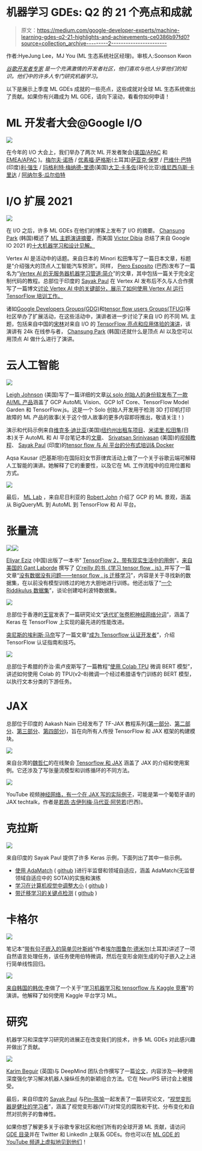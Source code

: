 # 机器学习 GDEs: Q2 的 21 个亮点和成就

> 原文：<https://medium.com/google-developer-experts/machine-learning-gdes-q2-21-highlights-and-achievements-ce0386b97fd0?source=collection_archive---------2----------------------->

作者:HyeJung Lee，MJ You (ML 生态系统社区经理)。审核人:Soonson Kwon

[*谷歌开发者专家*](https://developers.google.com/community/experts) *是一个充满激情的开发者社区，他们喜欢与他人分享他们的知识。他们中的许多人专门研究机器学习。*

以下是展示上季度 ML GDEs 成就的一些亮点，这些成就对全球 ML 生态系统做出了贡献。如果你有兴趣成为 ML GDE，请向下滚动，看看你如何申请！

# ML 开发者大会@Google I/O

![](img/f21033b8154b4b6e4bc4943a5d05da95.png)

在今年的 I/O 大会上，我们举办了两次 ML 开发者聚会([美国/APAC](https://gdg.community.dev/events/details/google-io-community-lounge-meetups-presents-machine-learning-developers-meetup-americasapac/) 和 [EMEA/APAC](https://gdg.community.dev/events/details/google-io-community-lounge-meetups-presents-machine-learning-developers-meetup-emeaapac/) )。[梅尔夫·诺扬](https://developers.google.com/community/experts/directory/profile/profile-merve-noyan) / [优素福·萨格斯](https://developers.google.com/community/experts/directory/profile/profile-m-yusuf-sarigoz)(土耳其)[萨亚克·保罗](https://developers.google.com/community/experts/directory/profile/profile-sayak-paul) / [巴维什·巴特](https://developers.google.com/community/experts/directory/profile/profile-bhavesh-bhatt)(印度)[利·强生](https://developers.google.com/community/experts/directory/profile/profile-leigh-johnson) / [玛格利特·梅纳德-里德](https://developers.google.com/community/experts/directory/profile/profile-margaret-maynard-reid)(美国)[大卫·卡多佐](https://developers.google.com/community/experts/directory/profile/profile-david-cardozo)(哥伦比亚)[维尼西乌斯·卡里达](https://developers.google.com/community/experts/directory/profile/profile-vinicius-carida) / [阿纳尔多·瓜尔伯特](https://developers.google.com/community/experts/directory/profile/profile-arnaldo-gualberto)

# I/O 扩展 2021

![](img/f581e414c228d79fc63782ec613d2c43.png)

在 I/O 之后，许多 ML GDEs 在他们的博客上发布了 I/O 的摘要。 [Chansung Park](https://developers.google.com/community/experts/directory/profile/profile-chansung-park) (韩国)概述了 [ML 主题演讲摘要](https://docs.google.com/presentation/d/1Qh3aw6sBnRmw3yv5rJ6QR2KHJ77gTQ0N_fdmp8PeBQ4/edit?usp=sharing)，而美国 [Victor Dibia](https://developers.google.com/community/experts/directory/profile/profile-victor-dibia) 总结了来自 Google IO 2021 的[十大机器学习和设计见解。](https://victordibia.com/blog/google-io-2021/)

Vertex AI 是活动中的话题。来自日本的 Minori 松田隼写了一篇日本文章，标题是“介绍强大的顶点人工智能汽车预测”。同样， [Piero Esposito](https://developers.google.com/community/experts/directory/profile/profile-piero-esposito) (巴西)发布了一篇名为“[Vertex AI 的无服务器机器学习管道:简介](https://towardsdatascience.com/serverless-machine-learning-pipelines-with-vertex-ai-an-introduction-30af8b53188e)”的文章，其中包括一篇关于完全定制代码的教程。总部位于印度的 [Sayak Paul](https://developers.google.com/community/experts/directory/profile/profile-sayak-paul) 在 Vertex AI 发布后不久与人合作撰写了一篇博文[讨论 Vertex AI 中的关键部分，展示了如何使用 Vertex AI 运行 TensorFlow 培训工作。](https://cloud.google.com/blog/topics/developers-practitioners/streamline-your-ml-training-workflow-vertex-ai)

诸如[Google Developers Groups(GDG)](https://developers.google.com/community/gdg)和[tensor flow users Groups(TFUG)](https://www.tensorflow.org/community/groups)等社区举办了扩展活动，在这些活动中，演讲者进一步讨论了来自 I/O 的不同 ML 主题，包括来自中国的[宋林](https://developers.google.com/community/experts/directory/profile/profile-song-lin)对来自 I/O 的 [TensorFlow 亮点和应用体验的演讲](https://www.huodongxing.com/event/5599841786200)，该演讲有 24k 在线参与者， [Chansung Park](https://developers.google.com/community/experts/directory/profile/profile-chansung-park) (韩国)还就什么是顶点 AI 以及您可以用顶点 AI 做什么进行了演讲。

# 云人工智能

![](img/e6e5c9cd2bc88640a426c9aa94ac8645.png)

[Leigh Johnson](https://developers.google.com/community/experts/directory/profile/profile-leigh-johnson) (美国)写了一篇详细的文章[以 solo 创始人的身份软发布了一款 AI/ML 产品](https://towardsdatascience.com/soft-launching-an-ai-ml-product-as-a-solo-founder-87ee81bbe6f6)涵盖了 GCP AutoML Vision、GCP IoT Core、TensorFlow Model Garden 和 TensorFlow.js。这是一个 Solo 创始人开发用于检测 3D 打印机打印故障的 ML 产品的故事(关于这个惊人故事的更多内容即将推出，敬请关注！)

演示和代码示例来自[维克多·迪比亚](https://developers.google.com/community/experts/directory/profile/profile-victor-dibia)(美国)[纽约州出租车项目](https://taxiadvisor.victordibia.com/)、[米诺里·松田隼](https://developers.google.com/community/experts/directory/profile/profile-minori-matsuda)(日本)关于 AutoML 和 AI 平台笔记本的[文章](https://helmetti.medium.com/empowering-google-cloud-ai-platform-notebooks-by-powerful-automl-277114b9cc56)、 [Srivatsan Srinivasan](https://developers.google.com/community/experts/directory/profile/profile-srivatsan-srinivasan) (美国)的[视频教程](https://www.youtube.com/playlist?list=PL3N9eeOlCrP6Nhv4UFp67IsQ_TVDpXqXK)、 [Sayak Paul](https://developers.google.com/community/experts/directory/profile/profile-sayak-paul) (印度)的[tensor flow 与 AI 平台的分布式培训& Docker](https://sayak.dev/distributed-training/)

Aqsa Kausar (巴基斯坦)在国际妇女节菲律宾活动上做了一个关于谷歌云端可解释人工智能的演讲。她解释了它的重要性，以及它在 ML 工作流程中的应用位置和方式。

![](img/78d7d38d53e3e9df3328c571aa7ceefa.png)

最后， [ML Lab](https://docs.google.com/presentation/d/10cf3JkkHPEsD_FKtDgCfduGpZLaQazh9AsMT38n50Pk/edit?usp=sharing) ，来自尼日利亚的 [Robert John](https://developers.google.com/community/experts/directory/profile/profile-robert-john) 介绍了 GCP 的 ML 景观，涵盖从 BigQueryML 到 AutoML 到 TensorFlow 和 AI 平台。

# 张量流

![](img/717b3d1ace2e93d9bf782ac1875a1549.png)![](img/3fe9a0f556f56be938ac9d8fd5eaf954.png)

[Eliyar Eziz](https://developers.google.com/community/experts/directory/profile/profile-eliyar-eziz) (中国)出版了一本书“ [TensorFlow 2，带有现实生活中的用例](https://item.jd.com/13320676.html)”。[来自美国的 Gant Laborde](https://developers.google.com/community/experts/directory/profile/profile-gant-laborde) 撰写了 [O'reilly 的书《学习 tensor flow . js》](https://twitter.com/GantLaborde/status/1366473478770163712)并写了一篇文章“[没有数据没有问题——tensor flow . js 迁移学习](https://towardsdatascience.com/no-data-no-problem-tensorflow-js-transfer-learning-f774312d1d2a)”，内容是关于寻找新的数据集，在以前没有模型训练过的地方大胆地进行训练。他还出版了“[一个 Riddikulus 数据集](/google-developer-experts/a-riddikulus-dataset-fb68f9044e33)”，谈论创建哈利波特数据集。

![](img/617312497e1cf0052a9076440f18abcd.png)

总部位于香港的[王官](https://developers.google.com/community/experts/directory/profile/profile-guan-wang)发表了一篇研究论文“[迭代扩张卷积神经网络分词](http://www.nnw.cz/doi/2020/NNW.2020.30.022.pdf)”，涵盖了 Keras 在 TensorFlow 上实现的最先进的性能改进。

[突尼斯的埃利斯·马奈](https://developers.google.com/community/experts/directory/profile/profile-elyes-manai)写了一篇文章“[成为 Tensorflow 认证开发者](https://manai-elyes.medium.com/become-a-tensorflow-certified-developer-its-easier-than-you-think-5a5b1e9e2105)”，介绍 TensorFlow 认证指南和技巧。

![](img/17c47224d5f22a66504fdff081a97255.png)

总部位于希腊的乔治·索卢皮斯写了一篇教程“[使用 Colab TPU](https://farmaker47.medium.com/fine-tune-a-bert-model-with-the-use-of-colab-tpu-34cf29067357) 微调 BERT 模型”，讲述如何使用 Colab 的 TPU(v2–8)微调一个经过希腊语专门训练的 BERT 模型，以执行文本分类的下游任务。

# JAX

总部位于印度的 Aakash Nain 已经发布了 TF-JAX 教程系列([第一部分](https://www.kaggle.com/aakashnain/tf-jax-tutorials-part1)、[第二部分](https://www.kaggle.com/aakashnain/tf-jax-tutorials-part2)、[第三部分](https://www.kaggle.com/aakashnain/tf-jax-tutorials-part3/)、[第四部分](https://www.kaggle.com/aakashnain/tf-jax-tutorials-part-4-jax-and-devicearray))，旨在向所有人传授 TensorFlow 和 JAX 框架的构建模块。

![](img/43418f00cac8c79f0d7143fa33007dac.png)

来自台湾的[魏哲仁](https://developers.google.com/community/experts/directory/profile/profile-tzer-jen-wei)的在线聚会 [Tensorflow 和 JAX](https://www.facebook.com/dscnccu/posts/285883059907099) 涵盖了 JAX 的介绍和使用案例。它还涉及了写张量流模型和训练循环的不同方法。

![](img/771543158a311f78ef4cd967b07a6006.png)

YouTube 视频[神经网络，有一个在 JAX 写的实际例子](https://www.youtube.com/watch?v=GByl_PEo94M&t=107s)，可能是第一个葡萄牙语的 JAX techtalk，作者是[若昂·古伊列梅·马代亚·阿劳若](https://developers.google.com/community/experts/directory/profile/profile-joao-guilherme-madeia-araujo)(巴西)。

# 克拉斯

![](img/4eade4eb030eae2c2179204a6a023490.png)

来自印度的 Sayak Paul 提供了许多 Keras 示例，下面列出了其中一些示例。

*   [使用 AdaMatch](https://keras.io/examples/vision/adamatch/) ( [github](https://github.com/keras-team/keras-io/blob/master/examples/vision/adamatch.py) )进行半监督和领域自适应，涵盖 AdaMatch(无监督领域自适应中的 SOTA)的实施和演练
*   [学习在计算机视觉中调整大小](https://keras.io/examples/vision/learnable_resizer/) ( [github](https://github.com/keras-team/keras-io/blob/master/examples/vision/learnable_resizer.py) )
*   [带迁移学习的关键点检测](https://keras.io/examples/vision/keypoint_detection/) ( [github](https://github.com/keras-team/keras-io/blob/master/examples/vision/keypoint_detection.py) )

# 卡格尔

![](img/165f163040ce1596ddcce4ee4e8ee3e7.png)

笔记本“[带有句子嵌入的简单贝叶斯岭](https://www.kaggle.com/datafan07/eda-simple-bayesian-ridge-with-sentence-embeddings)”作者[埃尔图鲁尔·德米尔](https://developers.google.com/community/experts/directory/profile/profile-ertugrul-demir)(土耳其)讲述了一项自然语言处理任务，该任务使用伯特微调，然后在变形金刚生成的句子嵌入之上进行简单线性回归。

![](img/355467888d79488c13c26bfcc0dc604d.png)

[来自韩国的韩优·李](https://developers.google.com/community/experts/directory/profile/profile-youhan-lee)做了一个关于“[学习机器学习和 tensorflow 与 Kaggle 竞赛](https://festa.io/events/1395?fbclid=IwAR3VCvu-egmMC00eoSDRA8zdQcpT0r6WTo7mn9bEiRIM5NcPk050zW-vQy0)”的演讲。他解释了如何使用 Kaggle 平台学习 ML。

# 研究

机器学习和深度学习研究的进展正在改变我们的技术，许多 ML GDEs 对此感兴趣并做出了贡献。

![](img/bd1713ae509be98be9941db5ae146e20.png)

[Karim Beguir](https://developers.google.com/community/experts/directory/profile/profile-karim-beguir) (英国)与 DeepMind 团队合作撰写了一篇[论文](https://deepmind.com/research/publications/Learning-Compositional-Neural-Programs-for-Continuous-Control)，内容涉及一种使用深度强化学习解决机器人操纵任务的新颖组合方法。它在 NeurIPS 研讨会上被接受。

最后，来自印度的 [Sayak Paul](https://developers.google.com/community/experts/directory/profile/profile-sayak-paul) 与[Pin-陈愉](https://scholar.google.co.in/citations?user=jxwlCUUAAAAJ&hl=en)一起发表了一篇研究论文，“[视觉变形器是健壮的学习者](https://arxiv.org/abs/2105.07581)”，涵盖了视觉变形器(ViT)对常见的腐败和干扰、分布变化和自然对抗例子的鲁棒性。

如果你想了解更多关于谷歌专家社区和他们所有的全球开源 ML 贡献，请访问 [GDE 目录](https://developers.google.com/community/experts/directory)并在 Twitter 和 LinkedIn 上联系 GDEs。你也可以在 [ML GDE 的 YouTube 频道上虚拟地见到他们](https://www.youtube.com/watch?v=Ey38mvsKujU&list=PLS2b7XO82fsfprpSRPVVsylcSusr0HzzT)！